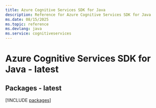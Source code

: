 ```yaml
---
title: Azure Cognitive Services SDK for Java
description: Reference for Azure Cognitive Services SDK for Java
ms.date: 08/15/2025
ms.topic: reference
ms.devlang: java
ms.service: cognitiveservices
---
```

# Azure Cognitive Services SDK for Java - latest
## Packages - latest
[!INCLUDE [packages](cognitive-services-index.md)]